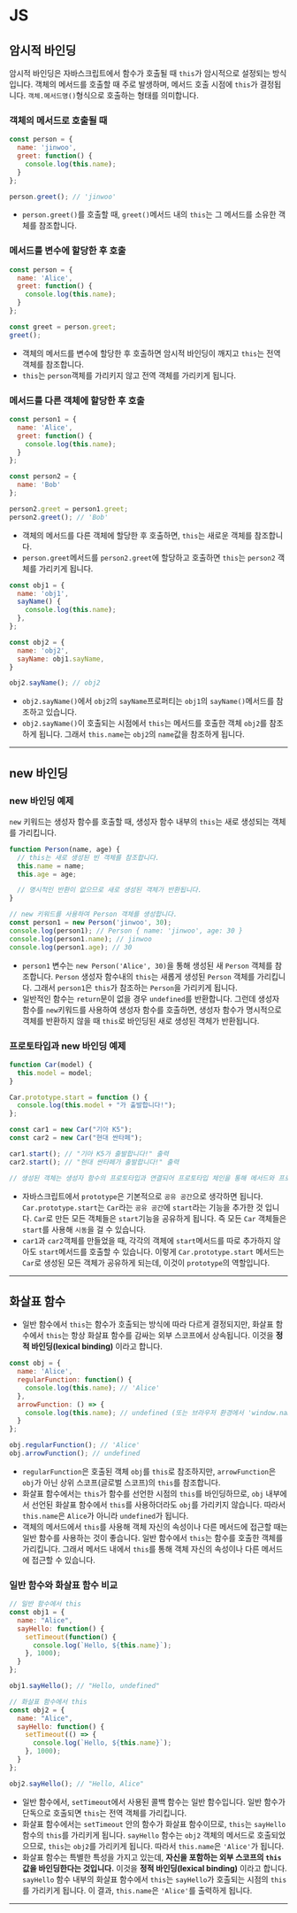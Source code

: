 # JS
## 암시적 바인딩
암시적 바인딩은 자바스크립트에서 함수가 호출될 때 `this`가 암시적으로 설정되는 방식입니다. 객체의 메서드를 호출할 때 주로 발생하며, 메서드 호출 시점에 `this`가 결정됩니다. `객체.메서드명()`형식으로 호출하는 형태를 의미합니다.
### 객체의 메서드로 호출될 때
```jsx
const person = {
  name: 'jinwoo',
  greet: function() {
    console.log(this.name);
  }
};

person.greet(); // 'jinwoo'
```
- `person.greet()`를 호출할 때, `greet()`메서드 내의 `this`는 그 메서드를 소유한 객체를 참조합니다.
### 메서드를 변수에 할당한 후 호출
```jsx
const person = {
  name: 'Alice',
  greet: function() {
    console.log(this.name);
  }
};

const greet = person.greet;
greet();
```
- 객체의 메서드를 변수에 할당한 후 호출하면 암시적 바인딩이 깨지고 `this`는 전역 객체를 참조합니다.
- `this`는 `person`객체를 가리키지 않고 전역 객체를 가리키게 됩니다.
### 메서드를 다른 객체에 할당한 후 호출
```jsx
const person1 = {
  name: 'Alice',
  greet: function() {
    console.log(this.name);
  }
};

const person2 = {
  name: 'Bob'
};

person2.greet = person1.greet;
person2.greet(); // 'Bob'
```
- 객체의 메서드를 다른 객체에 할당한 후 호출하면, `this`는 새로운 객체를 참조합니다.
- `person.greet`메서드를 `person2.greet`에 할당하고 호출하면 `this`는 `person2` 객체를 가리키게 됩니다.
```jsx
const obj1 = {
  name: 'obj1',
  sayName() {
    console.log(this.name);
  },
};

const obj2 = {
  name: 'obj2',
  sayName: obj1.sayName,
}

obj2.sayName(); // obj2
```
- `obj2.sayName()`에서 `obj2`의 `sayName`프로퍼티는 `obj1`의 `sayName()`메서드를 참조하고 있습니다.
- `obj2.sayName()`이 호출되는 시점에서 `this`는 메서드를 호출한 객체 `obj2`를 참조하게 됩니다. 그래서 `this.name`는 `obj2`의 `name`값을 참조하게 됩니다. 
---
## new 바인딩
### new 바인딩 예제
`new` 키워드는 생성자 함수를 호출할 때, 생성자 함수 내부의 `this`는 새로 생성되는 객체를 가리킵니다.
```jsx
function Person(name, age) {
  // this는 새로 생성된 빈 객체를 참조합니다.
  this.name = name;
  this.age = age;

  // 명시적인 반환이 없으므로 새로 생성된 객체가 반환됩니다.
}

// new 키워드를 사용하여 Person 객체를 생성합니다.
const person1 = new Person('jinwoo', 30);
console.log(person1); // Person { name: 'jinwoo', age: 30 }
console.log(person1.name); // jinwoo
console.log(person1.age); // 30
```
- `person1` 변수는 `new Person('Alice', 30)`을 통해 생성된 새 `Person` 객체를 참조합니다. `Person` 생성자 함수내의 `this`는 새롭게 생성된 `Person` 객체를 가리킵니다. 그래서 `person1`은 `this`가 참조하는 `Person`을 가리키게 됩니다.
- 일반적인 함수는 `return`문이 없을 경우 `undefined`를 반환합니다. 그런데 생성자 함수를 `new`키워드를 사용하여 생성자 함수를 호출하면, 생성자 함수가 명시적으로 객체를 반환하지 않을 때 `this`로 바인딩된 새로 생성된 객체가 반환됩니다.
### 프로토타입과 new 바인딩 예제
```jsx
function Car(model) {
  this.model = model;
}

Car.prototype.start = function () {
  console.log(this.model + "가 출발합니다!");
};

const car1 = new Car("기아 K5");
const car2 = new Car("현대 싼타페");

car1.start(); // "기아 K5가 출발합니다!" 출력
car2.start(); // "현대 싼타페가 출발합니다!" 출력

// 생성된 객체는 생성자 함수의 프로토타입과 연결되어 프로토타입 체인을 통해 메서드와 프로퍼티를 상속받습니다.
```
- 자바스크립트에서 `prototype`은 기본적으로 `공유 공간`으로 생각하면 됩니다. `Car.prototype.start`는 `Car`라는 `공유 공간`에 `start`라는 기능을 추가한 것 입니다. `Car`로 만든 모든 객체들은 `start`기능을 공유하게 됩니다. 즉 모든 `Car` 객체들은 `start`를 사용해 `시동`을 걸 수 있습니다.
- `car1`과 `car2`객체를 만들었을 때, 각각의 객체에 `start`메서드를 따로 추가하지 않아도 `start`메서드를 호출할 수 있습니다. 이렇게 `Car.prototype.start` 메서드는 `Car`로 생성된 모든 객체가 공유하게 되는데, 이것이 `prototype`의 역할입니다.
---
## 화살표 함수
- 일반 함수에서 `this`는 함수가 호출되는 방식에 따라 다르게 결정되지만, 화살표 함수에서 `this`는 항상 화살표 함수를 감싸는 외부 스코프에서 상속됩니다. 이것을 **정적 바인딩(lexical binding)** 이라고 합니다.
```jsx
const obj = {
  name: 'Alice',
  regularFunction: function() {
    console.log(this.name); // 'Alice'
  },
  arrowFunction: () => {
    console.log(this.name); // undefined (또는 브라우저 환경에서 'window.name'의 값)
  }
};

obj.regularFunction(); // 'Alice'
obj.arrowFunction(); // undefined
```
- `regularFunction`은 호출된 객체 `obj`를 `this`로 참조하지만, `arrowFunction`은 `obj`가 아닌 상위 스코프(글로벌 스코프)의 `this`를 참조합니다.
- 화살표 함수에서는 `this`가 함수를 선언한 시점의 `this`를 바인딩하므로, `obj` 내부에서 선언된 화살표 함수에서 `this`를 사용하더라도 `obj`를 가리키지 않습니다. 따라서 `this.name`은 `Alice`가 아니라 `undefined`가 됩니다.
- 객체의 메서드에서 `this`를 사용해 객체 자신의 속성이나 다른 메서드에 접근할 때는 일반 함수를 사용하는 것이 좋습니다. 일반 함수에서 `this`는 함수를 호출한 객체를 가리킵니다. 그래서 메서드 내에서 `this`를 통해 객체 자신의 속성이나 다른 메서드에 접근할 수 있습니다.
### 일반 함수와 화살표 함수 비교
```jsx
// 일반 함수에서 this
const obj1 = {
  name: "Alice",
  sayHello: function() {
    setTimeout(function() {
      console.log(`Hello, ${this.name}`);
    }, 1000);
  }
};

obj1.sayHello(); // "Hello, undefined"

// 화살표 함수에서 this
const obj2 = {
  name: "Alice",
  sayHello: function() {
    setTimeout(() => {
      console.log(`Hello, ${this.name}`);
    }, 1000);
  }
};

obj2.sayHello(); // "Hello, Alice"
```
- 일반 함수에서, `setTimeout`에서 사용된 콜백 함수는 일반 함수입니다. 일반 함수가 단독으로 호출되면 `this`는 전역 객체를 가리킵니다.
- 화살표 함수에서는 `setTimeout` 안의 함수가 화살표 함수이므로, `this`는 `sayHello` 함수의 `this`를 가리키게 됩니다. `sayHello` 함수는 `obj2` 객체의 메서드로 호출되었으므로, `this`는 `obj2`를 가리키게 됩니다. 따라서 `this.name`은 `'Alice'`가 됩니다.
- 화살표 함수는 특별한 특성을 가지고 있는데, **자신을 포함하는 외부 스코프의 `this`값을 바인딩한다는 것입니다.** 이것을 **정적 바인딩(lexical binding)** 이라고 합니다. `sayHello` 함수 내부의 화살표 함수에서 `this`는 `sayHello`가 호출되는 시점의 `this`를 가리키게 됩니다. 이 결과, `this.name`은 `'Alice'`를 출력하게 됩니다.
---

